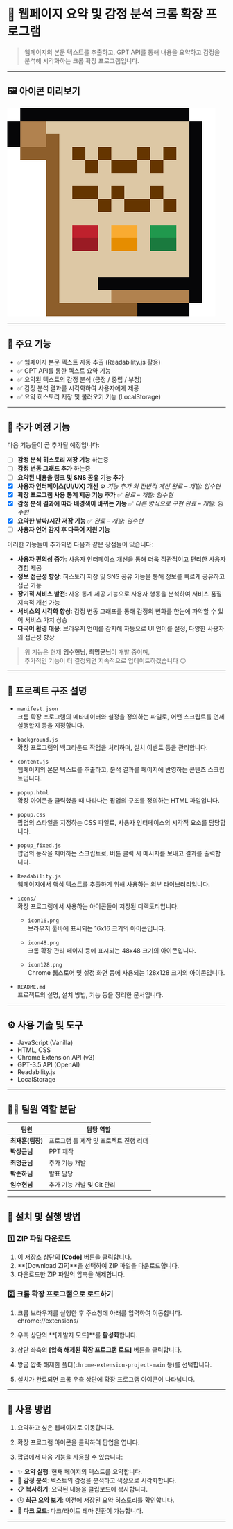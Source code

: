 # 🧠 웹페이지 요약 및 감정 분석 크롬 확장 프로그램

> 웹페이지의 본문 텍스트를 추출하고, GPT API를 통해 내용을 요약하고 감정을 분석해 시각화하는 크롬 확장 프로그램입니다.

---

## 🖼️ 아이콘 미리보기

![icon48](./icons/icon48.png)

---

## 📌 주요 기능

- ✅ 웹페이지 본문 텍스트 자동 추출 (Readability.js 활용)
- ✅ GPT API를 통한 텍스트 요약 기능
- ✅ 요약된 텍스트의 감정 분석 (긍정 / 중립 / 부정)
- ✅ 감정 분석 결과를 시각화하여 사용자에게 제공
- ✅ 요약 히스토리 저장 및 불러오기 기능 (LocalStorage)

---

## 🚧 추가 예정 기능

다음 기능들이 곧 추가될 예정입니다:

- [ ] **감정 분석 히스토리 저장 기능** 하는중
- [ ] **감정 변동 그래프 추가** 하는중
- [ ] **요약된 내용을 링크 및 SNS 공유 기능 추가**
- [x] **사용자 인터페이스(UI/UX) 개선** ⚙ _기능 추가 외 전반적 개선 완료_ – _개발: 임수현_
- [x] **확장 프로그램 사용 통계 제공 기능 추가** ✅ _완료_ – _개발: 임수현_
- [x] **감정 분석 결과에 따라 배경색이 바뀌는 기능** ✅ _다른 방식으로 구현 완료_ – _개발: 임수현_
- [x] **요약한 날짜/시간 저장 기능** ✅ _완료_ – _개발: 임수현_
- [ ] **사용자 언어 감지 후 다국어 지원 기능**

이러한 기능들이 추가되면 다음과 같은 장점들이 있습니다:

- **사용자 편의성 증가**: 사용자 인터페이스 개선을 통해 더욱 직관적이고 편리한 사용자 경험 제공  
- **정보 접근성 향상**: 히스토리 저장 및 SNS 공유 기능을 통해 정보를 빠르게 공유하고 접근 가능  
- **장기적 서비스 발전**: 사용 통계 제공 기능으로 사용자 행동을 분석하여 서비스 품질 지속적 개선 가능  
- **서비스의 시각화 향상**: 감정 변동 그래프를 통해 감정의 변화를 한눈에 파악할 수 있어 서비스 가치 상승  
- **다국어 환경 대응**: 브라우저 언어를 감지해 자동으로 UI 언어를 설정, 다양한 사용자의 접근성 향상  

> 위 기능은 현재 **임수현님, 최명균님**이 개발 중이며,  
> 추가적인 기능이 더 결정되면 지속적으로 업데이트하겠습니다 😊

---

## 🧾 프로젝트 구조 설명

- `manifest.json`  
  크롬 확장 프로그램의 메타데이터와 설정을 정의하는 파일로, 어떤 스크립트를 언제 실행할지 등을 지정합니다.

- `background.js`  
  확장 프로그램의 백그라운드 작업을 처리하며, 설치 이벤트 등을 관리합니다.

- `content.js`  
  웹페이지의 본문 텍스트를 추출하고, 분석 결과를 페이지에 반영하는 콘텐츠 스크립트입니다.

- `popup.html`  
  확장 아이콘을 클릭했을 때 나타나는 팝업의 구조를 정의하는 HTML 파일입니다.

- `popup.css`  
  팝업의 스타일을 지정하는 CSS 파일로, 사용자 인터페이스의 시각적 요소를 담당합니다.

- `popup_fixed.js`  
  팝업의 동작을 제어하는 스크립트로, 버튼 클릭 시 메시지를 보내고 결과를 출력합니다.

- `Readability.js`  
  웹페이지에서 핵심 텍스트를 추출하기 위해 사용하는 외부 라이브러리입니다.

- `icons/`  
  확장 프로그램에서 사용하는 아이콘들이 저장된 디렉토리입니다.

  - `icon16.png`  
    브라우저 툴바에 표시되는 16x16 크기의 아이콘입니다.

  - `icon48.png`  
    크롬 확장 관리 페이지 등에 표시되는 48x48 크기의 아이콘입니다.

  - `icon128.png`  
    Chrome 웹스토어 및 설정 화면 등에 사용되는 128x128 크기의 아이콘입니다.

- `README.md`  
  프로젝트의 설명, 설치 방법, 기능 등을 정리한 문서입니다.


---

## ⚙️ 사용 기술 및 도구

- JavaScript (Vanilla)
- HTML, CSS
- Chrome Extension API (v3)
- GPT-3.5 API (OpenAI)
- Readability.js
- LocalStorage

---

## 🧑‍💻 팀원 역할 분담

| 팀원          | 담당 역할                           |
|---------------|---------------------------------|
| **최재훈(팀장)**   | 프로그램 틀 제작 및 프로젝트 진행 리더  |
| **박상근님**      | PPT 제작                          |
| **최명균님**      | 추가 기능 개발                      |
| **박준하님**      | 발표 담당                         |
| **임수현님**      | 추가 기능 개발 및 Git 관리             |

---

## 🚀 설치 및 실행 방법

### 1️⃣ ZIP 파일 다운로드

1. 이 저장소 상단의 **[Code]** 버튼을 클릭합니다.
2. **[Download ZIP]**을 선택하여 ZIP 파일을 다운로드합니다.
3. 다운로드한 ZIP 파일의 압축을 해제합니다.

### 2️⃣ 크롬 확장 프로그램으로 로드하기

1. 크롬 브라우저를 실행한 후 주소창에 아래를 입력하여 이동합니다.  
chrome://extensions/

2. 우측 상단의 **[개발자 모드]**를 **활성화**합니다.

3. 상단 좌측의 **[압축 해제된 확장 프로그램 로드]** 버튼을 클릭합니다.

4. 방금 압축 해제한 폴더(`chrome-extension-project-main` 등)를 선택합니다.

5. 설치가 완료되면 크롬 우측 상단에 확장 프로그램 아이콘이 나타납니다.

---

## 🧪 사용 방법

1. 요약하고 싶은 웹페이지로 이동합니다.

2. 확장 프로그램 아이콘을 클릭하여 팝업을 엽니다.

3. 팝업에서 다음 기능을 사용할 수 있습니다:

- ✨ **요약 실행**: 현재 페이지의 텍스트를 요약합니다.
- 🧠 **감정 분석**: 텍스트의 감정을 분석하고 색상으로 시각화합니다.
- 📋 **복사하기**: 요약된 내용을 클립보드에 복사합니다.
- 🕒 **최근 요약 보기**: 이전에 저장된 요약 히스토리를 확인합니다.
- 🌙 **다크 모드**: 다크/라이트 테마 전환이 가능합니다.

---
